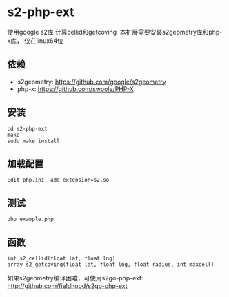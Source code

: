s2-php-ext
======

使用google s2库 计算cellid和getcoving  本扩展需要安装s2geometry库和php-x库， 仅在linux64位

依赖
------

* s2geometry: https://github.com/google/s2geometry
* php-x: https://github.com/swoole/PHP-X

安装
------

```
cd s2-php-ext
make 
sudo make install
```

加载配置
------
```
Edit php.ini, add extension=s2.so
```

测试
------
```
php example.php
```

函数
------
```
int s2_cellid(float lat, float lng)
array s2_getcoving(float lat, float lng, float radius, int maxcell)
```

如果s2geometry编译困难，可使用s2go-php-ext: http://github.com/fieldhood/s2go-php-ext
